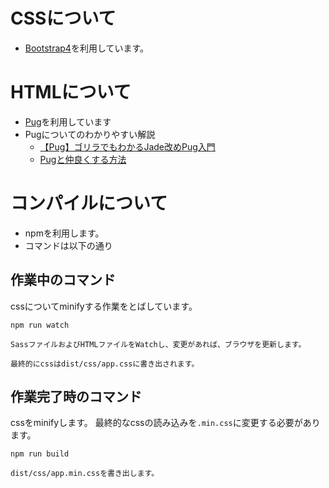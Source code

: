 # CSSについて

- [Bootstrap4](https://getbootstrap.com/)を利用しています。

# HTMLについて

- [Pug](https://pugjs.org/api/getting-started.html)を利用しています
- Pugについてのわかりやすい解説
    - [【Pug】ゴリラでもわかるJade改めPug入門](https://blog.mismithportfolio.com/web/20160326pugbegin)
    - [Pugと仲良くする方法](https://qiita.com/garakuta/items/c83548c74e45838e3fe0)

# コンパイルについて

- npmを利用します。
- コマンドは以下の通り


## 作業中のコマンド
cssについてminifyする作業をとばしています。

```
npm run watch

SassファイルおよびHTMLファイルをWatchし、変更があれば、ブラウザを更新します。

最終的にcssはdist/css/app.cssに書き出されます。
```


## 作業完了時のコマンド
cssをminifyします。
最終的なcssの読み込みを`.min.css`に変更する必要があります。

```
npm run build

dist/css/app.min.cssを書き出します。
```
